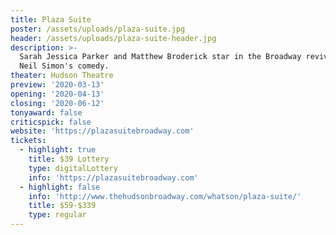 ```yaml
---
title: Plaza Suite
poster: /assets/uploads/plaza-suite.jpg
header: /assets/uploads/plaza-suite-header.jpg
description: >-
  Sarah Jessica Parker and Matthew Broderick star in the Broadway revival of
  Neil Simon's comedy.
theater: Hudson Theatre
preview: '2020-03-13'
opening: '2020-04-13'
closing: '2020-06-12'
tonyaward: false
criticspick: false
website: 'https://plazasuitebroadway.com'
tickets:
  - highlight: true
    title: $39 Lottery
    type: digitalLottery
    info: 'https://plazasuitebroadway.com'
  - highlight: false
    info: 'http://www.thehudsonbroadway.com/whatson/plaza-suite/'
    title: $59-$339
    type: regular
---
```

